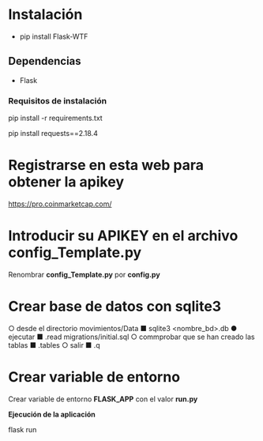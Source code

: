 # Instalación
- pip install Flask-WTF
## Dependencias
- Flask
### Requisitos de instalación 

pip install -r requirements.txt

pip install requests==2.18.4

# Registrarse en esta web para obtener la apikey
https://pro.coinmarketcap.com/

# Introducir su APIKEY en el archivo config_Template.py

Renombrar **config_Template.py** por **config.py**

# Crear base de datos con sqlite3
○ desde el directorio movimientos/Data
■ sqlite3 <nombre_bd>.db
● ejecutar
■ .read migrations/initial.sql
○ commprobar que se han creado las tablas
■ .tables
○ salir
■ .q

# Crear variable de entorno

Crear variable de entorno **FLASK_APP** con el valor **run.py**

**Ejecución de la aplicación**

flask run

